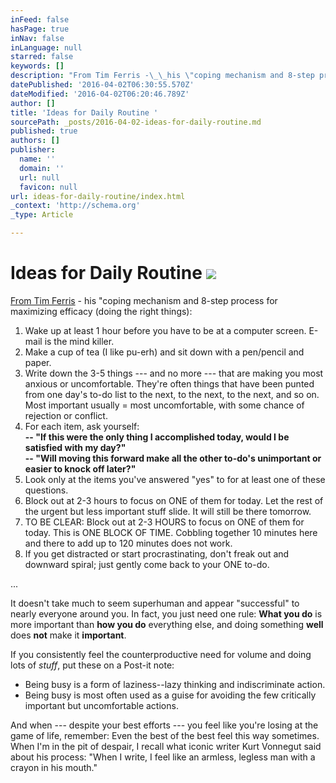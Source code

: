 ```yaml
---
inFeed: false
hasPage: true
inNav: false
inLanguage: null
starred: false
keywords: []
description: "From Tim Ferris -\_\_his \"coping mechanism and 8-step process for maximizing efficacy (doing the right things):"
datePublished: '2016-04-02T06:30:55.570Z'
dateModified: '2016-04-02T06:20:46.789Z'
author: []
title: 'Ideas for Daily Routine '
sourcePath: _posts/2016-04-02-ideas-for-daily-routine.md
published: true
authors: []
publisher:
  name: ''
  domain: ''
  url: null
  favicon: null
url: ideas-for-daily-routine/index.html
_context: 'http://schema.org'
_type: Article

---
```

# Ideas for Daily Routine ![](https://the-grid-user-content.s3-us-west-2.amazonaws.com/74a11205-1283-42e0-b677-50f68ae46554.jpg)

[From Tim Ferris][0] -  his "coping mechanism and 8-step process for maximizing efficacy (doing the right things):

1) Wake up at least 1 hour before you have to be at a computer screen. E-mail is the mind killer.  
2) Make a cup of tea (I like pu-erh) and sit down with a pen/pencil and paper.  
3) Write down the 3-5 things --- and no more --- that are making you most anxious or uncomfortable. They're often things that have been punted from one day's to-do list to the next, to the next, to the next, and so on. Most important usually = most uncomfortable, with some chance of rejection or conflict.  
4) For each item, ask yourself:  
**-- "If this were the only thing I accomplished today, would I be satisfied with my day?"  
-- "Will moving this forward make all the other to-do's unimportant or easier to knock off later?"**  
5) Look only at the items you've answered "yes" to for at least one of these questions.  
6) Block out at 2-3 hours to focus on ONE of them for today. Let the rest of the urgent but less important stuff slide. It will still be there tomorrow.  
7) TO BE CLEAR: Block out at 2-3 HOURS to focus on ONE of them for today. This is ONE BLOCK OF TIME. Cobbling together 10 minutes here and there to add up to 120 minutes does not work.  
8) If you get distracted or start procrastinating, don't freak out and downward spiral; just gently come back to your ONE to-do.

...

It doesn't take much to seem superhuman and appear "successful" to nearly everyone around you. In fact, you just need one rule: **What you do** is more important than **how you do** everything else, and doing something **well** does **not** make it **important**.

If you consistently feel the counterproductive need for volume and doing lots of _stuff_, put these on a Post-it note:

* Being busy is a form of laziness--lazy thinking and indiscriminate action.
* Being busy is most often used as a guise for avoiding the few critically important but uncomfortable actions.

And when --- despite your best efforts --- you feel like you're losing at the game of life, remember: Even the best of the best feel this way sometimes. When I'm in the pit of despair, I recall what iconic writer Kurt Vonnegut said about his process: "When I write, I feel like an armless, legless man with a crayon in his mouth."

[0]: http://fourhourworkweek.com/2013/11/03/productivity-hacks/